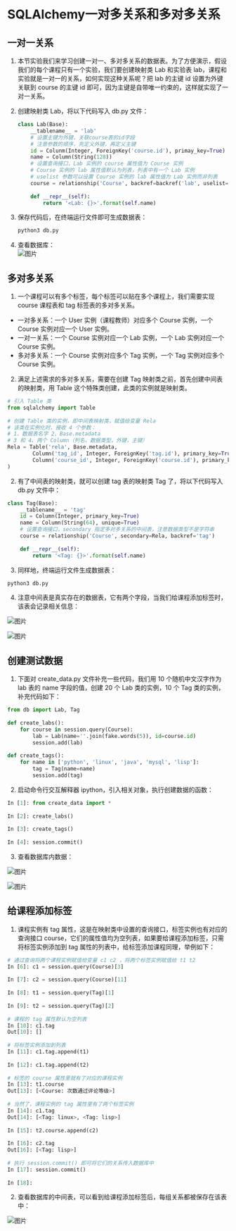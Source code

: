 # SQLAlchemy一对多关系和多对多关系          
          
## 一对一关系          
          
1. 本节实验我们来学习创建一对一、多对多关系的数据表。为了方便演示，假设我们的每个课程只有一个实验，我们要创建映射类 Lab 和实验表 lab，课程和实验就是一对一的关系，如何实现这种关系呢？把 lab 的主键 id 设置为外键关联到 course 的主键 id 即可，因为主键是自带唯一约束的，这样就实现了一对一关系。          
          
2. 创建映射类 Lab，将以下代码写入 db.py 文件：          
          
   ```python          
   class Lab(Base):          
       __tablename__ = 'lab'          
       # 设置主键为外键，关联course表的id字段          
       # 注意参数的顺序，先定义外键，再定义主键          
       id = Colunm(Integer, ForeignKey('course.id'), primay_key=True)          
       name = Column(String(128))          
       # 设置查询接口，Lab 实例的 course 属性值为 Course 实例          
       # Course 实例的 lab 属性值默认为列表，列表中有一个 Lab 实例          
       # uselist 参数可以设置 Course 实例的 lab 属性值为 Lab 实例而非列表          
       course = relationship('Course', backref=backref('lab', uselist=False))          
             
       def __repr__(self):          
           return '<Lab: {}>'.format(self.name)          
   ```          
          
3. 保存代码后，在终端运行文件即可生成数据表：          
          
   ```python          
   python3 db.py          
   ```          
          
4. 查看数据库：          
![图片](image/08_7_1.png)           
          
## 多对多关系          
1. 一个课程可以有多个标签，每个标签可以贴在多个课程上，我们需要实现 course 课程表和 tag 标签表的多对多关系。          
          
* 一对多关系：一个 User 实例（课程教师）对应多个 Course 实例，一个 Course 实例对应一个 User 实例。          
* 一对一关系：一个 Course 实例对应一个 Lab 实例，一个 Lab 实例对应一个 Course 实例。          
* 多对多关系：一个 Course 实例对应多个 Tag 实例，一个 Tag 实例对应多个 Course 实例。          
          
2. 满足上述需求的多对多关系，需要在创建 Tag 映射类之前，首先创建中间表的映射类，用 Table 这个特殊类创建，此类的实例就是映射类。          
```python          
# 引入 Table 类          
from sqlalchemy import Table          
          
# 创建 Table 类的实例，即中间表映射类，赋值给变量 Rela          
# 该类在实例化时，接收 4 个参数：          
# 1、数据表名字 2、Base.metadata          
# 3 和 4、两个 Column（列名，数据类型，外键，主键）          
Rela = Table('rela', Base.metadata,          
        Column('tag_id', Integer, ForeignKey('tag.id'), primary_key=True),          
        Column('course_id', Integer, ForeignKey('course.id'), primary_key=True)          
)          
```          
          
2. 有了中间表的映射类，就可以创建 tag 表的映射类 Tag 了，将以下代码写入 db.py 文件中：          
```python          
class Tag(Base):          
    __tablename__ = 'tag'          
    id = Column(Integer, primary_key=True)          
    name = Column(String(64), unique=True)          
    # 设置查询接口，secondary 指定多对多关系的中间表，注意数据类型不是字符串          
    course = relationship('Course', secondary=Rela, backref='tag')          
          
    def __repr__(self):          
        return '<Tag: {}>'.format(self.name)          
```          
          
3. 同样地，终端运行文件生成数据表：          
```python          
python3 db.py          
```          
          
4. 注意中间表是真实存在的数据表，它有两个字段，当我们给课程添加标签时，该表会记录相关信息：          
          
![图片](image/08_7_2.png)           
          
![图片](image/08_7_3.png)           
          
## 创建测试数据          
1. 下面对 create_data.py 文件补充一些代码，我们用 10 个随机中文汉字作为 lab 表的 name 字段的值，创建 20 个 Lab 类的实例，10 个 Tag 类的实例，补充代码如下：          
```python          
from db import Lab, Tag          
          
def create_labs():          
    for course in session.query(Course):          
        lab = Lab(name=''.join(fake.words(5)), id=course.id)          
        session.add(lab)          
          
def create_tags():          
    for name in ['python', 'linux', 'java', 'mysql', 'lisp']:          
        tag = Tag(name=name)          
        session.add(tag)          
```          
          
2. 启动命令行交互解释器 ipython，引入相关对象，执行创建数据的函数：          
```python          
In [1]: from create_data import *          
          
In [2]: create_labs()          
          
In [3]: create_tags()          
          
In [4]: session.commit()          
```          
          
3. 查看数据库内数据：          
          
![图片](image/08_7_4.png)           
          
![图片](image/08_7_5.png)           
          
## 给课程添加标签          
1. 课程实例有 tag 属性，这是在映射类中设置的查询接口，标签实例也有对应的查询接口 course，它们的属性值均为空列表，如果要给课程添加标签，只需将标签实例添加到 tag 属性的列表中，给标签添加课程同理，举例如下：          
```python          
# 通过查询将两个课程实例赋值给变量 c1 c2 ，将两个标签实例赋值给 t1 t2          
In [6]: c1 = session.query(Course)[3]          
          
In [7]: c2 = session.query(Course)[11]          
          
In [8]: t1 = session.query(Tag)[1]          
          
In [9]: t2 = session.query(Tag)[2]          
          
# 课程的 tag 属性默认为空列表          
In [10]: c1.tag          
Out[10]: []          
          
# 将标签实例添加到列表          
In [11]: c1.tag.append(t1)          
          
In [12]: c1.tag.append(t2)          
          
# 标签的 course 属性里就有了对应的课程实例          
In [13]: t1.course          
Out[13]: [<Course: 次数通过评论等级>]          
          
# 当然了，课程实例的 tag 属性里有了两个标签实例          
In [14]: c1.tag          
Out[14]: [<Tag: linux>, <Tag: lisp>]          
          
In [15]: t2.course.append(c2)          
          
In [16]: c2.tag          
Out[16]: [<Tag: lisp>]          
          
# 执行 session.commit() 即可将它们的关系传入数据库中          
In [17]: session.commit()          
          
In [18]:          
```          
          
2. 查看数据库的中间表，可以看到给课程添加标签后，每组关系都被保存在该表中：          
          
![图片](image/08_7_6.png)           
